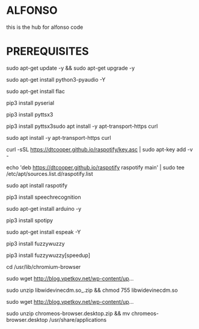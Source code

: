 # ALFONSO
this is the hub for alfonso code
# PREREQUISITES
sudo apt-get update -y && sudo apt-get upgrade -y

sudo apt-get install python3-pyaudio -Y

sudo apt-get install flac

pip3 install pyserial

pip3 install pyttsx3

pip3 install pyttsx3sudo apt install -y apt-transport-https curl

sudo apt install -y apt-transport-https curl

curl -sSL https://dtcooper.github.io/raspotify/key.asc | sudo apt-key add -v -

echo 'deb https://dtcooper.github.io/raspotify raspotify main' | sudo tee /etc/apt/sources.list.d/raspotify.list

sudo apt install raspotify

pip3 install speechrecognition

sudo apt-get install arduino -y

pip3 install spotipy

sudo apt-get install espeak -Y

pip3 install fuzzywuzzy

pip3 install fuzzywuzzy[speedup]

cd /usr/lib/chromium-browser

sudo wget http://blog.vpetkov.net/wp-content/up...

sudo unzip libwidevinecdm.so_.zip && chmod 755 libwidevinecdm.so

sudo wget http://blog.vpetkov.net/wp-content/up...

sudo unzip chromeos-browser.desktop.zip && mv chromeos-browser.desktop /usr/share/applications
